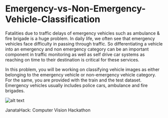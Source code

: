 # Emergency-vs-Non-Emergency-Vehicle-Classification
Fatalities due to traffic delays of emergency vehicles such as ambulance & fire brigade is a huge problem. In daily life, we often see that emergency vehicles face difficulty in passing through traffic. So differentiating a vehicle into an emergency and non emergency category can be an important component in traffic monitoring as well as self drive car systems as reaching on time to their destination is critical for these services.

In this problem, you will be working on classifying vehicle images as either belonging to the emergency vehicle or non-emergency vehicle category. For the same, you are provided with the train and the test dataset. Emergency vehicles usually includes police cars, ambulance and fire brigades.



![alt text](https://s3-ap-south-1.amazonaws.com/av-blog-media/wp-content/uploads/2018/08/Emgen.jpg)

JanataHack: Computer Vision Hackathon
